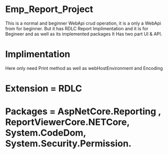# Emp_Report_Project
This is a normal and beginner WebApi crud operation, it is a only a WebApi from for beginner.
But it has RDLC Report Implimentation and it is for Begineer and as well as its implemented packages
It Has two part UI & API.

# Implimentation
Here only need Print method as well as webHostEnvironment and Encoding
# Extension = RDLC
# Packages = AspNetCore.Reporting , ReportViewerCore.NETCore, System.CodeDom, System.Security.Permission.


